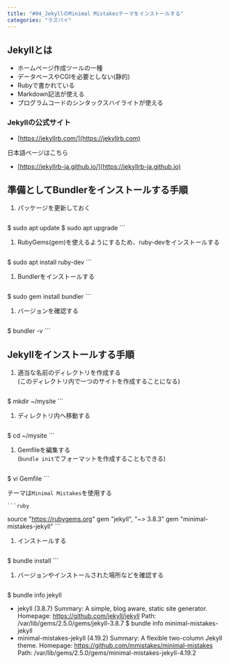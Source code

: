 ```yaml
---
title: "#04_JekyllのMinimal Mistakesテーマをインストールする"
categories: "ラズパイ"
---
```


## Jekyllとは
* ホームページ作成ツールの一種
* データベースやCGIを必要としない(静的)
* Rubyで書かれている
* Markdown記法が使える
* プログラムコードのシンタックスハイライトが使える

### Jekyllの公式サイト
* [https://jekyllrb.com/](https://jekyllrb.com)

日本語ページはこちら

* [https://jekyllrb-ja.github.io/](https://jekyllrb-ja.github.io)

## 準備としてBundlerをインストールする手順
1. パッケージを更新しておく

    ```shell
$ sudo apt update
$ sudo apt upgrade
    ```
1. RubyGems(gem)を使えるようにするため、ruby-devをインストールする

    ```shell
$ sudo apt install ruby-dev
    ```
1. Bundlerをインストールする

    ```shell
$ sudo gem install bundler
    ```
1. バージョンを確認する

    ```shell
$ bundler -v
    ```

## Jekyllをインストールする手順
1. 適当な名前のディレクトリを作成する  
   (このディレクトリ内で一つのサイトを作成することになる)

    ```shell
$ mkdir ~/mysite
    ```
1. ディレクトリ内へ移動する

    ```shell
$ cd ~/mysite
    ```
1. Gemfileを編集する  
   (`bundle init`でフォーマットを作成することもできる)

    ```shell
$ vi Gemfile
    ```

   テーマは`Minimal Mistakes`を使用する

    ```ruby
source "https://rubygems.org"
gem "jekyll", "~> 3.8.3"
gem "minimal-mistakes-jekyll"
    ```
1. インストールする

    ```shell
$ bundle install
    ```
1. バージョンやインストールされた場所などを確認する

    ```shell
$ bundle info jekyll
  * jekyll (3.8.7)
        Summary: A simple, blog aware, static site generator.
        Homepage: https://github.com/jekyll/jekyll
        Path: /var/lib/gems/2.5.0/gems/jekyll-3.8.7
$ bundle info minimal-mistakes-jekyll
  * minimal-mistakes-jekyll (4.19.2)
        Summary: A flexible two-column Jekyll theme.
        Homepage: https://github.com/mmistakes/minimal-mistakes
        Path: /var/lib/gems/2.5.0/gems/minimal-mistakes-jekyll-4.19.2
    ```
